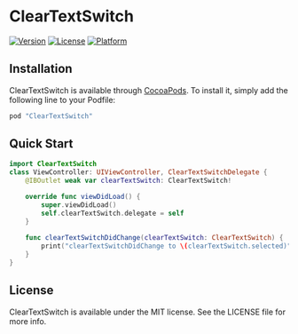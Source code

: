 # ClearTextSwitch

[![Version](https://img.shields.io/cocoapods/v/ClearTextSwitch.svg?style=flat)](http://cocoapods.org/pods/ClearTextSwitch)
[![License](https://img.shields.io/cocoapods/l/ClearTextSwitch.svg?style=flat)](http://cocoapods.org/pods/ClearTextSwitch)
[![Platform](https://img.shields.io/cocoapods/p/ClearTextSwitch.svg?style=flat)](http://cocoapods.org/pods/ClearTextSwitch)

## Installation

ClearTextSwitch is available through [CocoaPods](http://cocoapods.org). To install
it, simply add the following line to your Podfile:

```ruby
pod "ClearTextSwitch"
```

## Quick Start

```swift
import ClearTextSwitch
class ViewController: UIViewController, ClearTextSwitchDelegate {
    @IBOutlet weak var clearTextSwitch: ClearTextSwitch!

    override func viewDidLoad() {
        super.viewDidLoad()
        self.clearTextSwitch.delegate = self
    }
    
    func clearTextSwitchDidChange(clearTextSwitch: ClearTextSwitch) {
        print("clearTextSwitchDidChange to \(clearTextSwitch.selected)")
    }
}
```

## License

ClearTextSwitch is available under the MIT license. See the LICENSE file for more info.
